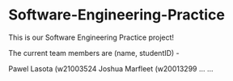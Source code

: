 # Software-Engineering-Practice
This is our Software Engineering Practice project!

The current team members are (name, studentID) - 

Pawel Lasota (w21003524
Joshua Marfleet (w20013299
...
...
